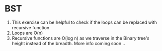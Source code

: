 # BST
1. This exercise can be helpful to check if the loops can be replaced with recursive function.
2. Loops are O(n)
3. Recursive functions are O(log n) as we traverse in the Binary tree's height instead of the breadth.
More info coming soon ..
